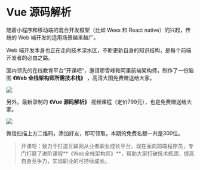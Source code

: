 # Vue 源码解析

随着小程序和移动端的混合开发框架（比如 Weex 和 React native）的兴起，传统的 Web 端开发的适用场景越来越广。

Web 端开发本身也正在走向技术深水区，不断更新自身的知识结构，是每个前端开发者的必由之路。

国内领先的在线教育平台”开课吧“，邀请廖雪峰和阿里前端架构师，制作了一份脑图 **《Web 全栈架构师所需技术栈》** ，高清大图免费赠送给大家。

![](https://www.wangbase.com/blogimg/asset/201908/bg2019082009.jpg)

另外，最新录制的 **《Vue 源码解析》** 视频课程（定价799元），也是免费赠送给大家。

![](https://www.wangbase.com/blogimg/asset/201908/bg2019082008.jpg)

微信扫描上方二维码，添加好友，即可领取，本期的免费名额一共是300位。

> 开课吧：致力于打造互联网从业者职业成长平台。现在面向前端程序员，专门打磨了进阶课程**《Web全栈架构师》**，帮助大家打破技术瓶颈，提高自身竞争力，实现职业的可持续成长。




